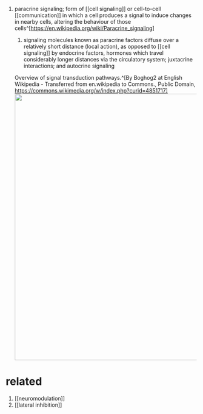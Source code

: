 1. paracrine signaling; form of [[cell signaling]] or cell-to-cell [[communication]] in which a cell produces a signal to induce changes in nearby cells, altering the behaviour of those cells^[https://en.wikipedia.org/wiki/Paracrine_signaling]
	1. signaling molecules known as paracrine factors diffuse over a relatively short distance (local action), as opposed to [[cell signaling]] by endocrine factors, hormones which travel considerably longer distances via the circulatory system; juxtacrine interactions; and autocrine signaling

	Overview of signal transduction pathways.^[By Boghog2 at English Wikipedia - Transferred from en.wikipedia to Commons., Public Domain, https://commons.wikimedia.org/w/index.php?curid=4851717]
	<img src="https://upload.wikimedia.org/wikipedia/commons/f/fb/Signal_transduction_pathways.png" width="700" />
	
# related
1. [[neuromodulation]]
2. [[lateral inhibition]]
